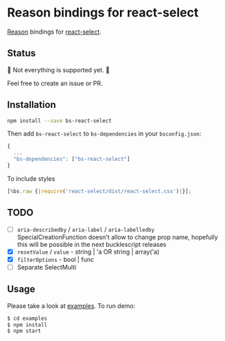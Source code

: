 # Reason bindings for react-select

[Reason](https://reasonml.github.io/) bindings for [react-select](https://github.com/JedWatson/react-select).

## Status

🚧 Not everything is supported yet. 🚧

Feel free to create an issue or PR.

## Installation

```sh
npm install --save bs-react-select
```

Then add `bs-react-select` to `bs-dependencies` in your `bsconfig.json`:

```js
{
  ...
  "bs-dependencies": ["bs-react-select"]
}
```

To include styles

```js
[%bs.raw {|require('react-select/dist/react-select.css')|}];
```

## TODO

* [ ] `aria-describedby` / `aria-label` / `aria-labelledby` SpecialCreationFunction doesn't allow to change prop name, hopefully this will be possible in the next bucklescript releases
* [x] `resetValue` / `value` - string | 'a OR string | array('a)
* [x] `filterOptions` - bool | func
* [ ] Separate SelectMulti

## Usage

Please take a look at [examples](https://github.com/ahrefs/bs-react-select/tree/master/examples).
To run demo:

```sh
$ cd examples
$ npm install
$ npm start
```
